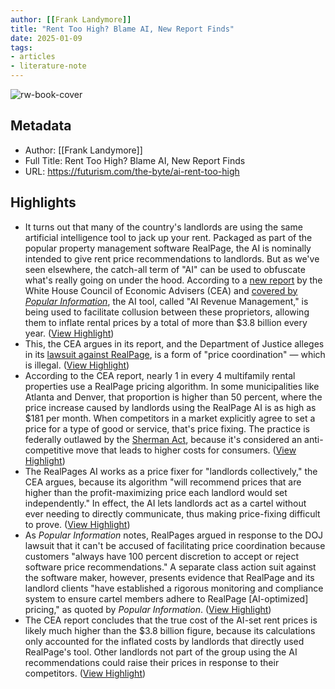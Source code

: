 ```yaml
---
author: [[Frank Landymore]]
title: "Rent Too High? Blame AI, New Report Finds"
date: 2025-01-09
tags: 
- articles
- literature-note
---
```

![rw-book-cover](https://wordpress-assets.futurism.com/2025/01/ai-rent-too-high.jpg)

## Metadata
- Author: [[Frank Landymore]]
- Full Title: Rent Too High? Blame AI, New Report Finds
- URL: https://futurism.com/the-byte/ai-rent-too-high

## Highlights
- It turns out that many of the country's landlords are using the same artificial intelligence tool to jack up your rent.
  Packaged as part of the popular property management software RealPage, the AI is nominally intended to give rent price recommendations to landlords.
  But as we've seen elsewhere, the catch-all term of "AI" can be used to obfuscate what's really going on under the hood. According to a [new report](https://www.whitehouse.gov/cea/written-materials/2024/12/17/the-cost-of-anticompetitive-pricing-algorithms-in-rental-housing/) by the White House Council of Economic Advisers (CEA) and [covered by *Popular Information*](https://popular.info/p/ai-costs-american-renters-over-36?r=12dj7&utm_medium=ios&triedRedirect=true), the AI tool, called "AI Revenue Management," is being used to facilitate collusion between these proprietors, allowing them to inflate rental prices by a total of more than $3.8 billion every year. ([View Highlight](https://read.readwise.io/read/01jh5nx4cn6254qjptvgkqetb3))
- This, the CEA argues in its report, and the Department of Justice alleges in its [lawsuit against RealPage](https://www.justice.gov/opa/pr/justice-department-sues-realpage-algorithmic-pricing-scheme-harms-millions-american-renters#:~:text=The%20Justice%20Department%2C%20together%20with%20the%20Attorneys%20General,management%20software%20that%20landlords%20use%20to%20price%20apartments.), is a form of "price coordination" — which is illegal. ([View Highlight](https://read.readwise.io/read/01jh5nxbpnaeythz71w9h3vxa4))
- According to the CEA report, nearly 1 in every 4 multifamily rental properties use a RealPage pricing algorithm.
  In some municipalities like Atlanta and Denver, that proportion is higher than 50 percent, where the price increase caused by landlords using the RealPage AI is as high as $181 per month.
  When competitors in a market explicitly agree to set a price for a type of good or service, that's price fixing. The practice is federally outlawed by the [Sherman Act](https://en.wikipedia.org/wiki/Sherman_Antitrust_Act), because it's considered an anti-competitive move that leads to higher costs for consumers. ([View Highlight](https://read.readwise.io/read/01jh5nxvkf3kp47ne59yscchrd))
- The RealPages AI works as a price fixer for "landlords collectively," the CEA argues, because its algorithm "will recommend prices that are higher than the profit-maximizing price each landlord would set independently."
  In effect, the AI lets landlords act as a cartel without ever needing to directly communicate, thus making price-fixing difficult to prove. ([View Highlight](https://read.readwise.io/read/01jh5ny2rd07jwfsg9f7jehhd6))
- As *Popular Information* notes, RealPages argued in response to the DOJ lawsuit that it can't be accused of facilitating price coordination because customers "always have 100 percent discretion to accept or reject software price recommendations."
  A separate class action suit against the software maker, however, presents evidence that RealPage and its landlord clients "have established a rigorous monitoring and compliance system to ensure cartel members adhere to RealPage [AI-optimized] pricing," as quoted by *Popular Information*. ([View Highlight](https://read.readwise.io/read/01jh5qprwwhe2aaa13pg4av5dz))
- The CEA report concludes that the true cost of the AI-set rent prices is likely much higher than the $3.8 billion figure, because its calculations only accounted for the inflated costs by landlords that directly used RealPage's tool. Other landlords not part of the group using the AI recommendations could raise their prices in response to their competitors. ([View Highlight](https://read.readwise.io/read/01jh5qq626670sjd74evszgeaf))


